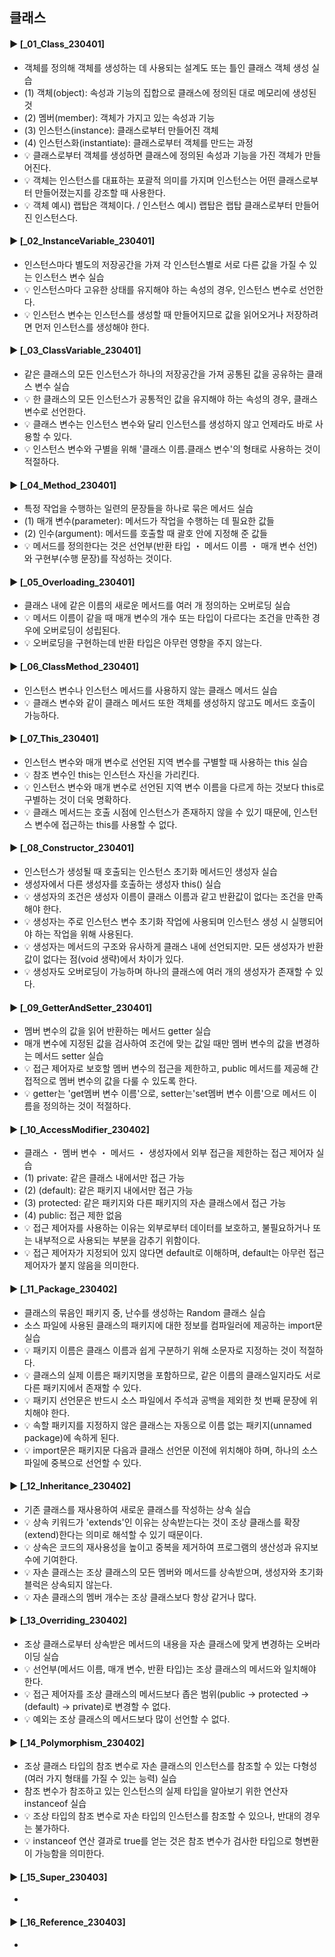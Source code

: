 ####
## 클래스
####
#### ► [_01_Class_230401]
- 객체를 정의해 객체를 생성하는 데 사용되는 설계도 또는 틀인 클래스 객체 생성 실습
- (1) 객체(object): 속성과 기능의 집합으로 클래스에 정의된 대로 메모리에 생성된 것
- (2) 멤버(member): 객체가 가지고 있는 속성과 기능
- (3) 인스턴스(instance): 클래스로부터 만들어진 객체
- (4) 인스턴스화(instantiate): 클래스로부터 객체를 만드는 과정
- 💡 클래스로부터 객체를 생성하면 클래스에 정의된 속성과 기능을 가진 객체가 만들어진다.  
- 💡 객체는 인스턴스를 대표하는 포괄적 의미를 가지며 인스턴스는 어떤 클래스로부터 만들어졌는지를 강조할 때 사용한다.
- 💡 객체 예시) 랩탑은 객체이다. / 인스턴스 예시) 랩탑은 랩탑 클래스로부터 만들어진 인스턴스다. 
####
#### ► [_02_InstanceVariable_230401]
- 인스턴스마다 별도의 저장공간을 가져 각 인스턴스별로 서로 다른 값을 가질 수 있는 인스턴스 변수 실습
- 💡 인스턴스마다 고유한 상태를 유지해야 하는 속성의 경우, 인스턴스 변수로 선언한다. 
- 💡 인스턴스 변수는 인스턴스를 생성할 때 만들어지므로 값을 읽어오거나 저장하려면 먼저 인스턴스를 생성해야 한다.
####
#### ► [_03_ClassVariable_230401]
- 같은 클래스의 모든 인스턴스가 하나의 저장공간을 가져 공통된 값을 공유하는 클래스 변수 실습
- 💡 한 클래스의 모든 인스턴스가 공통적인 값을 유지해야 하는 속성의 경우, 클래스 변수로 선언한다.
- 💡 클래스 변수는 인스턴스 변수와 달리 인스턴스를 생성하지 않고 언제라도 바로 사용할 수 있다.
- 💡 인스턴스 변수와 구별을 위해 '클래스 이름.클래스 변수'의 형태로 사용하는 것이 적절하다.
####
#### ► [_04_Method_230401]
- 특정 작업을 수행하는 일련의 문장들을 하나로 묶은 메서드 실습
- (1) 매개 변수(parameter): 메서드가 작업을 수행하는 데 필요한 값들
- (2) 인수(argument): 메서드를 호출할 때 괄호 안에 지정해 준 값들
- 💡 메서드를 정의한다는 것은 선언부(반환 타입 ・ 메서드 이름 ・ 매개 변수 선언)와 구현부(수행 문장)를 작성하는 것이다.
####
#### ► [_05_Overloading_230401]
- 클래스 내에 같은 이름의 새로운 메서드를 여러 개 정의하는 오버로딩 실습
- 💡 메서드 이름이 같을 때 매개 변수의 개수 또는 타입이 다르다는 조건을 만족한 경우에 오버로딩이 성립된다.
- 💡 오버로딩을 구현하는데 반환 타입은 아무런 영향을 주지 않는다.
####
#### ► [_06_ClassMethod_230401]
- 인스턴스 변수나 인스턴스 메서드를 사용하지 않는 클래스 메서드 실습
- 💡 클래스 변수와 같이 클래스 메서드 또한 객체를 생성하지 않고도 메서드 호출이 가능하다. 
####
#### ► [_07_This_230401]
- 인스턴스 변수와 매개 변수로 선언된 지역 변수를 구별할 때 사용하는 this 실습
- 💡 참조 변수인 this는 인스턴스 자신을 가리킨다.
- 💡 인스턴스 변수와 매개 변수로 선언된 지역 변수 이름을 다르게 하는 것보다 this로 구별하는 것이 더욱 명확하다.
- 💡 클래스 메서드는 호출 시점에 인스턴스가 존재하지 않을 수 있기 때문에, 인스턴스 변수에 접근하는 this를 사용할 수 없다.
####
#### ► [_08_Constructor_230401]
- 인스턴스가 생성될 때 호출되는 인스턴스 초기화 메서드인 생성자 실습
- 생성자에서 다른 생성자를 호출하는 생성자 this() 실습
- 💡 생성자의 조건은 생성자 이름이 클래스 이름과 같고 반환값이 없다는 조건을 만족해야 한다.
- 💡 생성자는 주로 인스턴스 변수 초기화 작업에 사용되며 인스턴스 생성 시 실행되어야 하는 작업을 위해 사용된다.
- 💡 생성자는 메서드의 구조와 유사하게 클래스 내에 선언되지만. 모든 생성자가 반환값이 없다는 점(void 생략)에서 차이가 있다.
- 💡 생성자도 오버로딩이 가능하며 하나의 클래스에 여러 개의 생성자가 존재할 수 있다.
####
#### ► [_09_GetterAndSetter_230401]
- 멤버 변수의 값을 읽어 반환하는 메서드 getter 실습
- 매개 변수에 지정된 값을 검사하여 조건에 맞는 값일 때만 멤버 변수의 값을 변경하는 메서드 setter 실습
- 💡 접근 제어자로 보호할 멤버 변수의 접근을 제한하고, public 메서드를 제공해 간접적으로 멤버 변수의 값을 다룰 수 있도록 한다. 
- 💡 getter는 'get멤버 변수 이름'으로, setter는'set멤버 변수 이름'으로 메서드 이름을 정의하는 것이 적절하다.
####
#### ► [_10_AccessModifier_230402]
- 클래스 ・ 멤버 변수 ・ 메서드 ・ 생성자에서 외부 접근을 제한하는 접근 제어자 실습
- (1) private: 같은 클래스 내에서만 접근 가능
- (2) (default): 같은 패키지 내에서만 접근 가능
- (3) protected: 같은 패키지와 다른 패키지의 자손 클래스에서 접근 가능
- (4) public: 접근 제한 없음
- 💡 접근 제어자를 사용하는 이유는 외부로부터 데이터를 보호하고, 불필요하거나 또는 내부적으로 사용되는 부분을 감추기 위함이다.
- 💡 접근 제어자가 지정되어 있지 않다면 default로 이해하며, default는 아무런 접근 제어자가 붙지 않음을 의미한다.
####
#### ► [_11_Package_230402]
- 클래스의 묶음인 패키지 중, 난수를 생성하는 Random 클래스 실습
- 소스 파일에 사용된 클래스의 패키지에 대한 정보를 컴파일러에 제공하는 import문 실습
- 💡 패키지 이름은 클래스 이름과 쉽게 구분하기 위해 소문자로 지정하는 것이 적절하다.
- 💡 클래스의 실제 이름은 패키지명을 포함하므로, 같은 이름의 클래스일지라도 서로 다른 패키지에서 존재할 수 있다.
- 💡 패키지 선언문은 반드시 소스 파일에서 주석과 공백을 제외한 첫 번째 문장에 위치해야 한다.
- 💡 속할 패키지를 지정하지 않은 클래스는 자동으로 이름 없는 패키지(unnamed package)에 속하게 된다.
- 💡 import문은 패키지문 다음과 클래스 선언문 이전에 위치해야 하며, 하나의 소스 파일에 중복으로 선언할 수 있다.
####
#### ► [_12_Inheritance_230402]
- 기존 클래스를 재사용하여 새로운 클래스를 작성하는 상속 실습
- 💡 상속 키워드가 'extends'인 이유는 상속받는다는 것이 조상 클래스를 확장(extend)한다는 의미로 해석할 수 있기 때문이다.
- 💡 상속은 코드의 재사용성을 높이고 중복을 제거하여 프로그램의 생산성과 유지보수에 기여한다. 
- 💡 자손 클래스는 조상 클래스의 모든 멤버와 메서드를 상속받으며, 생성자와 초기화 블럭은 상속되지 않는다. 
- 💡 자손 클래스의 멤버 개수는 조상 클래스보다 항상 같거나 많다.
####
#### ► [_13_Overriding_230402]
- 조상 클래스로부터 상속받은 메서드의 내용을 자손 클래스에 맞게 변경하는 오버라이딩 실습
- 💡 선언부(메서드 이름, 매개 변수, 반환 타입)는 조상 클래스의 메서드와 일치해야 한다.
- 💡 접근 제어자를 조상 클래스의 메서드보다 좁은 범위(public → protected → (default) → private)로 변경할 수 없다.
- 💡 예외는 조상 클래스의 메서드보다 많이 선언할 수 없다.
####
#### ► [_14_Polymorphism_230402]
- 조상 클래스 타입의 참조 변수로 자손 클래스의 인스턴스를 참조할 수 있는 다형성(여러 가지 형태를 가질 수 있는 능력) 실습
- 참조 변수가 참조하고 있는 인스턴스의 실제 타입을 알아보기 위한 연산자 instanceof 실습
- 💡 조상 타입의 참조 변수로 자손 타입의 인스턴스를 참조할 수 있으나, 반대의 경우는 불가하다.
- 💡 instanceof 연산 결과로 true를 얻는 것은 참조 변수가 검사한 타입으로 형변환이 가능함을 의미한다.
####
#### ► [_15_Super_230403]
-
####
#### ► [_16_Reference_230403]
-
####
